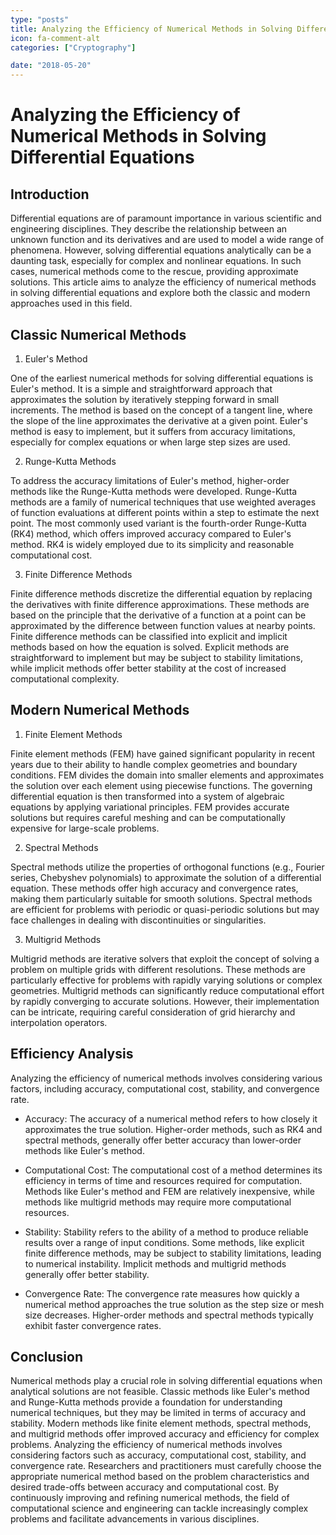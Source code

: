 ```yaml
---
type: "posts"
title: Analyzing the Efficiency of Numerical Methods in Solving Differential Equations
icon: fa-comment-alt
categories: ["Cryptography"]

date: "2018-05-20"
---
```




# Analyzing the Efficiency of Numerical Methods in Solving Differential Equations

## Introduction

Differential equations are of paramount importance in various scientific and engineering disciplines. They describe the relationship between an unknown function and its derivatives and are used to model a wide range of phenomena. However, solving differential equations analytically can be a daunting task, especially for complex and nonlinear equations. In such cases, numerical methods come to the rescue, providing approximate solutions. This article aims to analyze the efficiency of numerical methods in solving differential equations and explore both the classic and modern approaches used in this field.

## Classic Numerical Methods

1. Euler's Method

One of the earliest numerical methods for solving differential equations is Euler's method. It is a simple and straightforward approach that approximates the solution by iteratively stepping forward in small increments. The method is based on the concept of a tangent line, where the slope of the line approximates the derivative at a given point. Euler's method is easy to implement, but it suffers from accuracy limitations, especially for complex equations or when large step sizes are used.

2. Runge-Kutta Methods

To address the accuracy limitations of Euler's method, higher-order methods like the Runge-Kutta methods were developed. Runge-Kutta methods are a family of numerical techniques that use weighted averages of function evaluations at different points within a step to estimate the next point. The most commonly used variant is the fourth-order Runge-Kutta (RK4) method, which offers improved accuracy compared to Euler's method. RK4 is widely employed due to its simplicity and reasonable computational cost.

3. Finite Difference Methods

Finite difference methods discretize the differential equation by replacing the derivatives with finite difference approximations. These methods are based on the principle that the derivative of a function at a point can be approximated by the difference between function values at nearby points. Finite difference methods can be classified into explicit and implicit methods based on how the equation is solved. Explicit methods are straightforward to implement but may be subject to stability limitations, while implicit methods offer better stability at the cost of increased computational complexity.

## Modern Numerical Methods

1. Finite Element Methods

Finite element methods (FEM) have gained significant popularity in recent years due to their ability to handle complex geometries and boundary conditions. FEM divides the domain into smaller elements and approximates the solution over each element using piecewise functions. The governing differential equation is then transformed into a system of algebraic equations by applying variational principles. FEM provides accurate solutions but requires careful meshing and can be computationally expensive for large-scale problems.

2. Spectral Methods

Spectral methods utilize the properties of orthogonal functions (e.g., Fourier series, Chebyshev polynomials) to approximate the solution of a differential equation. These methods offer high accuracy and convergence rates, making them particularly suitable for smooth solutions. Spectral methods are efficient for problems with periodic or quasi-periodic solutions but may face challenges in dealing with discontinuities or singularities.

3. Multigrid Methods

Multigrid methods are iterative solvers that exploit the concept of solving a problem on multiple grids with different resolutions. These methods are particularly effective for problems with rapidly varying solutions or complex geometries. Multigrid methods can significantly reduce computational effort by rapidly converging to accurate solutions. However, their implementation can be intricate, requiring careful consideration of grid hierarchy and interpolation operators.

## Efficiency Analysis

Analyzing the efficiency of numerical methods involves considering various factors, including accuracy, computational cost, stability, and convergence rate.

- Accuracy: The accuracy of a numerical method refers to how closely it approximates the true solution. Higher-order methods, such as RK4 and spectral methods, generally offer better accuracy than lower-order methods like Euler's method.

- Computational Cost: The computational cost of a method determines its efficiency in terms of time and resources required for computation. Methods like Euler's method and FEM are relatively inexpensive, while methods like multigrid methods may require more computational resources.

- Stability: Stability refers to the ability of a method to produce reliable results over a range of input conditions. Some methods, like explicit finite difference methods, may be subject to stability limitations, leading to numerical instability. Implicit methods and multigrid methods generally offer better stability.

- Convergence Rate: The convergence rate measures how quickly a numerical method approaches the true solution as the step size or mesh size decreases. Higher-order methods and spectral methods typically exhibit faster convergence rates.

## Conclusion

Numerical methods play a crucial role in solving differential equations when analytical solutions are not feasible. Classic methods like Euler's method and Runge-Kutta methods provide a foundation for understanding numerical techniques, but they may be limited in terms of accuracy and stability. Modern methods like finite element methods, spectral methods, and multigrid methods offer improved accuracy and efficiency for complex problems. Analyzing the efficiency of numerical methods involves considering factors such as accuracy, computational cost, stability, and convergence rate. Researchers and practitioners must carefully choose the appropriate numerical method based on the problem characteristics and desired trade-offs between accuracy and computational cost. By continuously improving and refining numerical methods, the field of computational science and engineering can tackle increasingly complex problems and facilitate advancements in various disciplines.